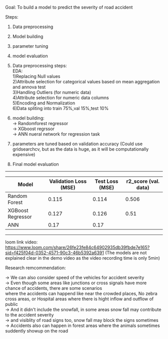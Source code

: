 
Goal: To build a model to predict the severity of road accident

Steps:
1) Data preprocessing
2) Model building
3) parameter tuning
4) model evaluation

1) Data preprocessing steps: <br>
EDA:<br>
    1)Replacing Null values<br>
    2)Attribute selection for categorical values based on mean aggregation and annova test<br>
    3)Handling Outliers (for numeric data)<br>
    4)Attribute selection for numeric data columns<br>
    5)Encoding and Normalization<br>
    6)Data spliting into train 75%,val 15%,test 10%<br>

2) model building: <br>
-> Randomforest regressor<br>
-> XGboost regrssor<br>
-> ANN nueral network for regression task<br>

3) parameters are tuned based on validation accuracy 
(Could use gridsearchcv, but as the data is huge, as it will be computationally expensive)<br>

4) Final model evaluation <br>

___________________________________________________________________________________________
| Model                  | Validation Loss (MSE) | Test Loss (MSE) | r2_score (val. data) |
|------------------------|-----------------------|-----------------|----------------------|
| Random Forest          | 0.115                 | 0.114           | 0.506                |
| XGBoost Regressor      | 0.127                 | 0.126           | 0.51                 | 
| ANN                    | 0.17                  | 0.17            |                      |
-------------------------------------------------------------------------------------------

loom link video: https://www.loom.com/share/26fe23fe84c64902935db39fbde7e165?sid=f425f04d-0352-4571-90c3-46b5392a6391
(The models are not explained clear in the demo video as the video recording time is only 5min)

Research remcommendation:

-> We can also consider speed of the vehicles for accident severity <br>
-> Even though some areas like junctions or cross signals have more chance of accidents, there are some scenarios <br>
where the accidents can happend like near the crowded places, No zebra cross areas, or Hospital areas where there is hight inflow and outflow of public<br>
-> And it didn't include the snowfall, in some areas snow fall may contribute to the accident severity<br>
-> and visiblity of road signs too, snow fall may block the signs sometimes<br>
-> Accidents also can happen in forest areas where the animals sometimes suddently showup on the road<br>